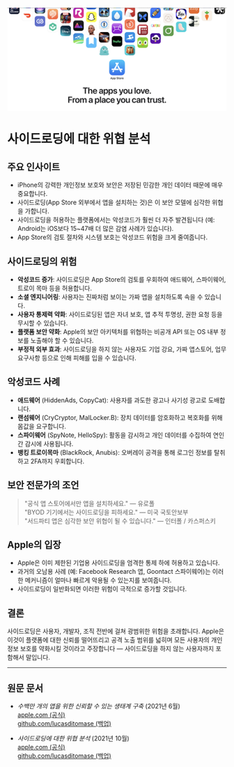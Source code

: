 ![Banner](../assets/banner.png)  

# 사이드로딩에 대한 위협 분석  

## 주요 인사이트  

- iPhone의 강력한 개인정보 보호와 보안은 저장된 민감한 개인 데이터 때문에 매우 중요합니다.  
- 사이드로딩(App Store 외부에서 앱을 설치하는 것)은 이 보안 모델에 심각한 위협을 가합니다.  
- 사이드로딩을 허용하는 플랫폼에서는 악성코드가 훨씬 더 자주 발견됩니다 (예: Android는 iOS보다 15~47배 더 많은 감염 사례가 있습니다).  
- App Store의 검토 절차와 시스템 보호는 악성코드 위험을 크게 줄여줍니다.  

## 사이드로딩의 위험  

- **악성코드 증가**: 사이드로딩은 App Store의 검토를 우회하여 애드웨어, 스파이웨어, 트로이 목마 등을 허용합니다.  
- **소셜 엔지니어링**: 사용자는 진짜처럼 보이는 가짜 앱을 설치하도록 속을 수 있습니다.  
- **사용자 통제력 약화**: 사이드로딩된 앱은 자녀 보호, 앱 추적 투명성, 권한 요청 등을 무시할 수 있습니다.  
- **플랫폼 보안 약화**: Apple의 보안 아키텍처를 위협하는 비공개 API 또는 OS 내부 정보를 노출해야 할 수 있습니다.  
- **부정적 외부 효과**: 사이드로딩을 하지 않는 사용자도 기업 강요, 가짜 앱스토어, 업무 요구사항 등으로 인해 피해를 입을 수 있습니다.  

## 악성코드 사례  

- **애드웨어** (HiddenAds, CopyCat): 사용자를 과도한 광고나 사기성 광고로 도배합니다.  
- **랜섬웨어** (CryCryptor, MalLocker.B): 장치 데이터를 암호화하고 복호화를 위해 몸값을 요구합니다.  
- **스파이웨어** (SpyNote, HelloSpy): 활동을 감시하고 개인 데이터를 수집하여 연인 간 감시에 사용됩니다.  
- **뱅킹 트로이목마** (BlackRock, Anubis): 오버레이 공격을 통해 로그인 정보를 탈취하고 2FA까지 우회합니다.  

## 보안 전문가의 조언  

> "공식 앱 스토어에서만 앱을 설치하세요." — 유로폴  
> "BYOD 기기에서는 사이드로딩을 피하세요." — 미국 국토안보부  
> "서드파티 앱은 심각한 보안 위협이 될 수 있습니다." — 인터폴 / 카스퍼스키  

## Apple의 입장  

- Apple은 이미 제한된 기업용 사이드로딩을 엄격한 통제 하에 허용하고 있습니다.  
- 과거의 오남용 사례 (예: Facebook Research 앱, Goontact 스파이웨어)는 이러한 메커니즘이 얼마나 빠르게 악용될 수 있는지를 보여줍니다.  
- 사이드로딩이 일반화되면 이러한 위험이 극적으로 증가할 것입니다.  

## 결론  

사이드로딩은 사용자, 개발자, 조직 전반에 걸쳐 광범위한 위험을 초래합니다. Apple은 이것이 플랫폼에 대한 신뢰를 떨어뜨리고 공격 노출 범위를 넓히며 모든 사용자의 개인정보 보호를 약화시킬 것이라고 주장합니다 — 사이드로딩을 하지 않는 사용자까지 포함해서 말입니다.  

---  

## 원문 문서  

- *수백만 개의 앱을 위한 신뢰할 수 있는 생태계 구축* (2021년 6월)  
  [apple.com (공식)](https://www.apple.com/privacy/docs/Building_a_Trusted_Ecosystem_for_Millions_of_Apps.pdf)  
  [github.com/lucasditomase (백업)](https://github.com/lucasditomase/app-restrictions/blob/main/summary.pdf)  

- *사이드로딩에 대한 위협 분석* (2021년 10월)  
  [apple.com (공식)](https://www.apple.com/privacy/docs/Building_a_Trusted_Ecosystem_for_Millions_of_Apps_A_Threat_Analysis_of_Sideloading.pdf)  
  [github.com/lucasditomase (백업)](https://github.com/lucasditomase/app-restrictions/blob/main/threat-analysis.pdf)  
